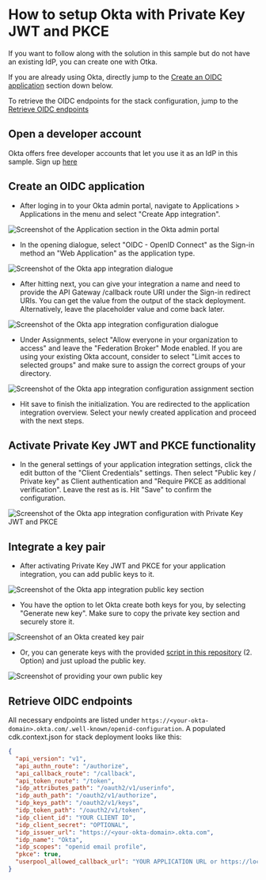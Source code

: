 # How to setup Okta with Private Key JWT and PKCE

If you want to follow along with the solution in this sample but do not have an existing IdP, you can create one with Otka.

If you are already using Okta, directly jump to the [Create an OIDC application](#create-an-oidc-application) section down below.

To retrieve the OIDC endpoints for the stack configuration, jump to the [Retrieve OIDC endpoints](#retrieve-oidc-endpoints)

## Open a developer account
Okta offers free developer accounts that let you use it as an IdP in this sample. Sign up [here](https://developer.okta.com/signup/)

## Create an OIDC application
* After loging in to your Okta admin portal, navigate to Applications > Applications in the menu and select "Create App integration".

![Screenshot of the Application section in the Okta admin portal](/docs/assets/images/okta-applications-1.png)

* In the opening dialogue, select "OIDC - OpenID Connect" as the Sign-in method an "Web Application" as the application type.

![Screenshot of the Okta app integration dialogue](/docs/assets/images/okta-applications-2.png)

* After hitting next, you can give your integration a name and need to provide the API Gateway /callback route URI under the Sign-in redirect URIs. You can get the value from the output of the stack deployment. Alternatively, leave the placeholder value and come back later.

![Screenshot of the Okta app integration configuration dialogue](/docs/assets/images/okta-applications-3.png)

* Under Assignments, select "Allow everyone in your organization to access" and leave the "Federation Broker" Mode enabled. If you are using your existing Okta account, consider to select "Limit acces to selected groups" and make sure to assign the correct groups of your directory.

![Screenshot of the Okta app integration configuration assignment section](/docs/assets/images/okta-applications-4.png)

* Hit save to finish the initialization. You are redirected to the application integration overview. Select your newly created application and proceed with the next steps.

## Activate Private Key JWT and PKCE functionality
* In the general settings of your application integration settings, click the edit button of the "Client Credentials" settings. Then select "Public key / Private key" as Client authentication and "Require PKCE as additional verification". Leave the rest as is. Hit "Save" to confirm the configuration.

![Screenshot of the Okta app integration configuration with Private Key JWT and PKCE](/docs/assets/images/okta-applications-5.png)

## Integrate a key pair
* After activating Private Key JWT and PKCE for your application integration, you can add public keys to it.

![Screenshot of the Okta app integration public key section](/docs/assets/images/okta-applications-6.png)

* You have the option to let Okta create both keys for you, by selecting "Generate new key". Make sure to copy the private key section and securely store it.

![Screenshot of an Okta created key pair](/docs/assets/images/okta-applications-7.png)

* Or, you can generate keys with the provided [script in this repository](../README.md#create-a-private--public-key-pair-in-jwk-format) (2. Option) and just upload the public key.

![Screenshot of providing your own public key](/docs/assets/images/okta-applications-8.png)

## Retrieve OIDC endpoints
All necessary endpoints are listed under `https://<your-okta-domain>.okta.com/.well-known/openid-configuration`. A populated cdk.context.json for stack deployment looks like this:

```json
{
  "api_version": "v1",
  "api_authn_route": "/authorize",
  "api_callback_route": "/callback",
  "api_token_route": "/token",
  "idp_attributes_path": "/oauth2/v1/userinfo",
  "idp_auth_path": "/oauth2/v1/authorize",
  "idp_keys_path": "/oauth2/v1/keys",
  "idp_token_path": "/oauth2/v1/token",
  "idp_client_id": "YOUR CLIENT ID",
  "idp_client_secret": "OPTIONAL",
  "idp_issuer_url": "https://<your-okta-domain>.okta.com",
  "idp_name": "Okta",
  "idp_scopes": "openid email profile",
  "pkce": true,
  "userpool_allowed_callback_url": "YOUR APPLICATION URL or https://localhost for testing"
}
```
